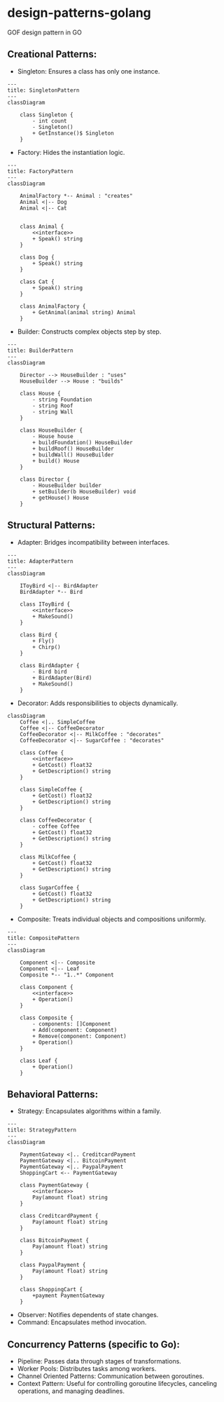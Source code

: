 # design-patterns-golang
GOF design pattern in GO


## Creational Patterns:
- Singleton: Ensures a class has only one instance.
```mermaid
---
title: SingletonPattern
---
classDiagram

    class Singleton {
        - int count
        - Singleton()
        + GetInstance()$ Singleton
    }
```
- Factory: Hides the instantiation logic.
```mermaid
---
title: FactoryPattern
---
classDiagram

    AnimalFactory *-- Animal : "creates"
    Animal <|-- Dog
    Animal <|-- Cat


    class Animal {
        <<interface>>
        + Speak() string
    }

    class Dog {
        + Speak() string
    }

    class Cat {
        + Speak() string
    }

    class AnimalFactory {
        + GetAnimal(animal string) Animal
    }
```
- Builder: Constructs complex objects step by step.
```mermaid
---
title: BuilderPattern
---
classDiagram

    Director --> HouseBuilder : "uses"
    HouseBuilder --> House : "builds"

    class House {
        - string Foundation
        - string Roof
        - string Wall
    }

    class HouseBuilder {
        - House house
        + buildFoundation() HouseBuilder
        + buildRoof() HouseBuilder
        + buildWall() HouseBuilder
        + build() House
    }

    class Director {
        - HouseBuilder builder
        + setBuilder(b HouseBuilder) void
        + getHouse() House
    }
```

## Structural Patterns:
- Adapter: Bridges incompatibility between interfaces.
```mermaid
---
title: AdapterPattern
---
classDiagram

    IToyBird <|-- BirdAdapter
    BirdAdapter *-- Bird

    class IToyBird {
        <<interface>>
        + MakeSound()
    }

    class Bird {
        + Fly()    
        + Chirp()
    }

    class BirdAdapter {
        - Bird bird
        + BirdAdapter(Bird)
        + MakeSound()
    }
```
- Decorator: Adds responsibilities to objects dynamically.
```mermaid
classDiagram
    Coffee <|.. SimpleCoffee
    Coffee <|-- CoffeeDecorator
    CoffeeDecorator <|-- MilkCoffee : "decorates"
    CoffeeDecorator <|-- SugarCoffee : "decorates"

    class Coffee {
        <<interface>>
        + GetCost() float32
        + GetDescription() string
    }

    class SimpleCoffee {
        + GetCost() float32
        + GetDescription() string
    }

    class CoffeeDecorator {
        - coffee Coffee
        + GetCost() float32
        + GetDescription() string
    }

    class MilkCoffee {
        + GetCost() float32
        + GetDescription() string
    }

    class SugarCoffee {
        + GetCost() float32
        + GetDescription() string
    }
```
- Composite: Treats individual objects and compositions uniformly.
```mermaid
---
title: CompositePattern
---
classDiagram

    Component <|-- Composite
    Component <|-- Leaf
    Composite *-- "1..*" Component

    class Component {
        <<interface>>
        + Operation()
    }

    class Composite {
        - components: []Component
        + Add(component: Component)
        + Remove(component: Component)
        + Operation()
    }

    class Leaf {
        + Operation()
    }
```

## Behavioral Patterns:
- Strategy: Encapsulates algorithms within a family.
```mermaid
---
title: StrategyPattern
---
classDiagram

    PaymentGateway <|.. CreditcardPayment
    PaymentGateway <|.. BitcoinPayment
    PaymentGateway <|.. PaypalPayment
    ShoppingCart <-- PaymentGateway
    
    class PaymentGateway {
        <<interface>>
        Pay(amount float) string
    }

    class CreditcardPayment {
        Pay(amount float) string
    }

    class BitcoinPayment {
        Pay(amount float) string
    }
    
    class PaypalPayment {
        Pay(amount float) string
    }
    
    class ShoppingCart {
        +payment PaymentGateway
    }
```
- Observer: Notifies dependents of state changes.
- Command: Encapsulates method invocation.

## Concurrency Patterns (specific to Go):
- Pipeline: Passes data through stages of transformations.
- Worker Pools: Distributes tasks among workers.
- Channel Oriented Patterns: Communication between goroutines.
- Context Pattern: Useful for controlling goroutine lifecycles, canceling operations, and managing deadlines.


